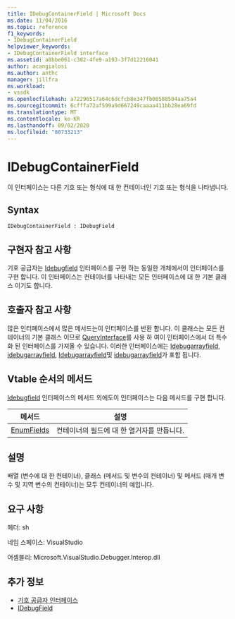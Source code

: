 ```yaml
---
title: IDebugContainerField | Microsoft Docs
ms.date: 11/04/2016
ms.topic: reference
f1_keywords:
- IDebugContainerField
helpviewer_keywords:
- IDebugContainerField interface
ms.assetid: a8bbe061-c382-4fe9-a193-3f7d12216041
author: acangialosi
ms.author: anthc
manager: jillfra
ms.workload:
- vssdk
ms.openlocfilehash: a72296517a64c6dcfcb8e347fb00588504aa75a4
ms.sourcegitcommit: 6cfffa72af599a9d667249caaaa411bb28ea69fd
ms.translationtype: MT
ms.contentlocale: ko-KR
ms.lasthandoff: 09/02/2020
ms.locfileid: "80733213"
---
```

# <a name="idebugcontainerfield"></a>IDebugContainerField
이 인터페이스는 다른 기호 또는 형식에 대 한 컨테이너인 기호 또는 형식을 나타냅니다.

## <a name="syntax"></a>Syntax

```
IDebugContainerField : IDebugField
```

## <a name="notes-for-implementers"></a>구현자 참고 사항
 기호 공급자는 [Idebugfield](../../../extensibility/debugger/reference/idebugfield.md) 인터페이스를 구현 하는 동일한 개체에서이 인터페이스를 구현 합니다. 이 인터페이스는 컨테이너를 나타내는 모든 인터페이스에 대 한 기본 클래스 이기도 합니다.

## <a name="notes-for-callers"></a>호출자 참고 사항
 많은 인터페이스에서 많은 메서드는이 인터페이스를 반환 합니다. 이 클래스는 모든 컨테이너의 기본 클래스 이므로 [QueryInterface](/cpp/atl/queryinterface)를 사용 하 여이 인터페이스에서 더 특수화 된 인터페이스를 가져올 수 있습니다. 이러한 인터페이스에는 [Idebugarrayfield](../../../extensibility/debugger/reference/idebugarrayfield.md), [idebugarrayfield](../../../extensibility/debugger/reference/idebugclassfield.md), [Idebugarrayfield](../../../extensibility/debugger/reference/idebugmethodfield.md)및 [idebugarrayfield](../../../extensibility/debugger/reference/idebugpropertyfield.md)가 포함 됩니다.

## <a name="methods-in-vtable-order"></a>Vtable 순서의 메서드
 [Idebugfield](../../../extensibility/debugger/reference/idebugfield.md) 인터페이스의 메서드 외에도이 인터페이스는 다음 메서드를 구현 합니다.

|메서드|설명|
|------------|-----------------|
|[EnumFields](../../../extensibility/debugger/reference/idebugcontainerfield-enumfields.md)|컨테이너의 필드에 대 한 열거자를 만듭니다.|

## <a name="remarks"></a>설명
 배열 (변수에 대 한 컨테이너), 클래스 (메서드 및 변수의 컨테이너) 및 메서드 (매개 변수 및 지역 변수의 컨테이너)는 모두 컨테이너의 예입니다.

## <a name="requirements"></a>요구 사항
 헤더: sh

 네임 스페이스: VisualStudio

 어셈블리: Microsoft.VisualStudio.Debugger.Interop.dll

## <a name="see-also"></a>추가 정보
- [기호 공급자 인터페이스](../../../extensibility/debugger/reference/symbol-provider-interfaces.md)
- [IDebugField](../../../extensibility/debugger/reference/idebugfield.md)
